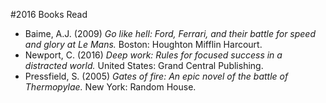 #2016 Books Read

- Baime, A.J. (2009) *Go like hell: Ford, Ferrari, and their battle for speed and glory at Le Mans.* Boston: Houghton Mifflin Harcourt.
- Newport, C. (2016) *Deep work: Rules for focused success in a distracted world.* United States: Grand Central Publishing.
- Pressfield, S. (2005) *Gates of fire: An epic novel of the battle of Thermopylae.* New York: Random House.
